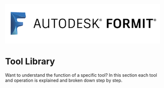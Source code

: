 ![](/assets/b5030b43-df24-4259-ad6a-94bcad61bc78.png)

# Tool Library

Want to understand the function of a specific tool? In this section each tool and operation is explained and broken down step by step.